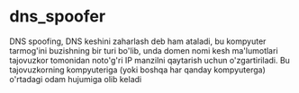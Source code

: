 # dns_spoofer
DNS spoofing, DNS keshini zaharlash deb ham ataladi, bu kompyuter tarmog'ini buzishning bir turi bo'lib, unda domen nomi kesh ma'lumotlari tajovuzkor tomonidan noto'g'ri IP manzilni qaytarish uchun o'zgartiriladi. Bu tajovuzkorning kompyuteriga (yoki boshqa har qanday kompyuterga) o'rtadagi odam hujumiga olib keladi
